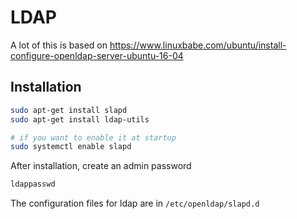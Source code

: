 # LDAP

A lot of this is based on https://www.linuxbabe.com/ubuntu/install-configure-openldap-server-ubuntu-16-04

## Installation

```bash
sudo apt-get install slapd
sudo apt-get install ldap-utils

# if you want to enable it at startup
sudo systemctl enable slapd
```
After installation, create an admin password
```bash
ldappasswd
```

The configuration files for ldap are in `/etc/openldap/slapd.d`

